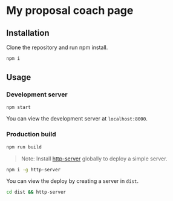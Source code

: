 # My proposal coach page

## Installation

Clone the repository and run npm install.

```bash
npm i
```

## Usage

### Development server

```bash
npm start
```

You can view the development server at `localhost:8000`.

### Production build

```bash
npm run build
```

> Note: Install [http-server](https://www.npmjs.com/package/http-server) globally to deploy a simple server.

```bash
npm i -g http-server
```

You can view the deploy by creating a server in `dist`.

```bash
cd dist && http-server
```
